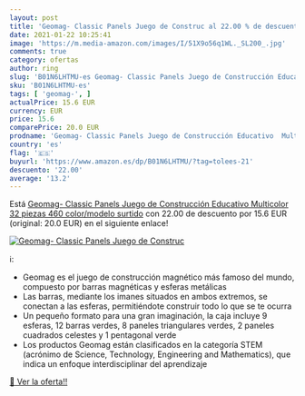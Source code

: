 ```yaml
---
layout: post
title: 'Geomag- Classic Panels Juego de Construc al 22.00 % de descuento'
date: 2021-01-22 10:25:41
image: 'https://m.media-amazon.com/images/I/51X9o56q1WL._SL200_.jpg'
comments: true
category: ofertas
author: ring
slug: 'B01N6LHTMU-es Geomag- Classic Panels Juego de Construcción Educativo...'
sku: 'B01N6LHTMU-es'
tags: [ 'geomag-', ]
actualPrice: 15.6 EUR
currency: EUR
price: 15.6
comparePrice: 20.0 EUR
prodname: 'Geomag- Classic Panels Juego de Construcción Educativo  Multicolor  32 piezas  460    color/modelo surtido'
country: 'es'
flag: '🇪🇸'
buyurl: 'https://www.amazon.es/dp/B01N6LHTMU/?tag=tolees-21'
descuento: '22.00'
average: '13.2'
---
```


Está [Geomag- Classic Panels Juego de Construcción Educativo  Multicolor  32 piezas  460    color/modelo surtido](https://www.amazon.es/dp/B01N6LHTMU/?tag=tolees-21) con 22.00 de descuento por 15.6 EUR (original: 20.0 EUR) en el siguiente enlace!

[![Geomag- Classic Panels Juego de Construc](https://m.media-amazon.com/images/I/51X9o56q1WL._SL200_.jpg)](https://www.amazon.es/dp/B01N6LHTMU/?tag=tolees-21)

ℹ️:

- Geomag es el juego de construcción magnético más famoso del mundo, compuesto por barras magnéticas y esferas metálicas
- Las barras, mediante los imanes situados en ambos extremos, se conectan a las esferas, permitiéndote construir todo lo que se te ocurra
- Un pequeño formato para una gran imaginación, la caja incluye 9 esferas, 12 barras verdes, 8 paneles triangulares verdes, 2 paneles cuadrados celestes y 1 pentagonal verde
- Los productos Geomag están clasificados en la categoría STEM (acrónimo de Science, Technology, Engineering and Mathematics), que indica un enfoque interdisciplinar del aprendizaje

[🛒 Ver la oferta!!](https://www.amazon.es/dp/B01N6LHTMU/?tag=tolees-21)

